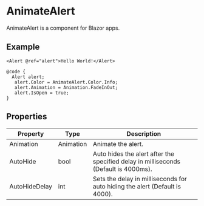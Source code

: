 # AnimateAlert

AnimateAlert is a component for Blazor apps.

## Example

```
<Alert @ref="alert">Hello World!</Alert>

@code {
  Alert alert;
   alert.Color = AnimateAlert.Color.Info;
   alert.Animation = Animation.FadeInOut;
   alert.IsOpen = true;
}
```
## Properties

| Property  | Type | Description |
| ------------- | ------------- | ------------- |
| Animation  | Animation  | Animate the alert. |
| AutoHide  | bool  | Auto hides the alert after the specified delay in milliseconds  (Default is 4000ms). |
| AutoHideDelay  | int  | Sets the delay in milliseconds for auto hiding the alert (Default is 4000). |

